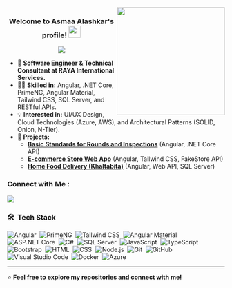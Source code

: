 
<img width="250" align="right" src="https://c.tenor.com/_DOBjnGspYAAAAAM/code-coding.gif">

<h3 align="center">
  Welcome to Asmaa Alashkar's profile!
  <img src="https://media.giphy.com/media/hvRJCLFzcasrR4ia7z/giphy.gif" width="28">
</h3>

<!-- Typing SVG by DenverCoder1 - https://github.com/DenverCoder1/readme-typing-svg -->
<p align="center">
  <a href="https://github.com/DenverCoder1/readme-typing-svg"><img src="https://readme-typing-svg.herokuapp.com/?lines=Full-stack%20web%20developer;Always%20learning%20new%20things&font=Fira%20Code&center=true&width=440&height=45&color=f75c7e&vCenter=true&size=22"></a>
</p> 

- 🏢 **Software Engineer & Technical Consultant at RAYA International Services.**  
- 👨‍💻 **Skilled in:** Angular, .NET Core, PrimeNG, Angular Material, Tailwind CSS, SQL Server, and RESTful APIs.  
- 💡 **Interested in:** UI/UX Design, Cloud Technologies (Azure, AWS), and Architectural Patterns (SOLID, Onion, N-Tier).  
- 🚀 **Projects:**  
  - **[Basic Standards for Rounds and Inspections](https://github.com/AsmaAlashkar/BasicStandardsForRoundsAndInspections.git)** (Angular, .NET Core API)  
  - **[E-commerce Store Web App](https://github.com/AsmaaAlashkar/e-commerce-store-web-app.git)** (Angular, Tailwind CSS, FakeStore API)  
  - **[Home Food Delivery (Khaltabita)](https://github.com/asmaa-alashkar/Khaltabita-ITI-GP.git)** (Angular, Web API, SQL Server)  


### Connect with Me :

<a href="https://www.linkedin.com/in/asmaa-alashkar-315ba51b6/" target="_blank"><img src="https://img.shields.io/badge/-Asmaa%20Alashkar-0077B5?style=for-the-badge&logo=Linkedin&logoColor=white"/></a>


### 🛠 &nbsp;Tech Stack

![Angular](https://img.shields.io/badge/-Angular-05122A?style=flat&logo=angular&logoColor=DD0031)&nbsp;
![PrimeNG](https://img.shields.io/badge/-PrimeNG-05122A?style=flat&logo=prime&logoColor=white)&nbsp;
![Tailwind CSS](https://img.shields.io/badge/-Tailwind%20CSS-05122A?style=flat&logo=tailwindcss&logoColor=white)&nbsp;
![Angular Material](https://img.shields.io/badge/-Angular%20Material-05122A?style=flat&logo=angular&logoColor=white)&nbsp;
![ASP.NET Core](https://img.shields.io/badge/-ASP.NET%20Core-05122A?style=flat&logo=dotnet&logoColor=white)&nbsp;
![C#](https://img.shields.io/badge/-C%23-05122A?style=flat&logo=csharp&logoColor=white)&nbsp;
![SQL Server](https://img.shields.io/badge/-SQL%20Server-05122A?style=flat&logo=microsoftsqlserver&logoColor=white)&nbsp;
![JavaScript](https://img.shields.io/badge/-JavaScript-05122A?style=flat&logo=javascript)&nbsp;
![TypeScript](https://img.shields.io/badge/-TypeScript-05122A?style=flat&logo=typescript)&nbsp;
![Bootstrap](https://img.shields.io/badge/-Bootstrap-05122A?style=flat&logo=bootstrap&logoColor=563D7C)&nbsp;
![HTML](https://img.shields.io/badge/-HTML-05122A?style=flat&logo=HTML5)&nbsp;
![CSS](https://img.shields.io/badge/-CSS-05122A?style=flat&logo=CSS3&logoColor=1572B6)&nbsp;
![Node.js](https://img.shields.io/badge/-Node.js-05122A?style=flat&logo=node.js&logoColor=339933)&nbsp;
![Git](https://img.shields.io/badge/-Git-05122A?style=flat&logo=git)&nbsp;
![GitHub](https://img.shields.io/badge/-GitHub-05122A?style=flat&logo=github)&nbsp;
![Visual Studio Code](https://img.shields.io/badge/-Visual%20Studio%20Code-05122A?style=flat&logo=visual-studio-code&logoColor=007ACC)&nbsp;
![Docker](https://img.shields.io/badge/-Docker-05122A?style=flat&logo=docker&logoColor=white)&nbsp;
![Azure](https://img.shields.io/badge/-Azure-05122A?style=flat&logo=microsoftazure&logoColor=white)&nbsp;

---

⭐ **Feel free to explore my repositories and connect with me!**  

